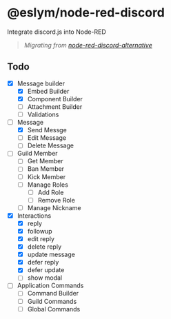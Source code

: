 # @eslym/node-red-discord

Integrate discord.js into Node-RED

> _Migrating from [node-red-discord-alternative](https://github.com/eslym/node-red-discord-alternative)_

## Todo

-   [x] Message builder
    -   [x] Embed Builder
    -   [x] Component Builder
    -   [ ] Attachment Builder
    -   [ ] Validations
-   [ ] Message
    -   [x] Send Messge
    -   [ ] Edit Message
    -   [ ] Delete Message
-   [ ] Guild Member
    -   [ ] Get Member
    -   [ ] Ban Member
    -   [ ] Kick Member
    -   [ ] Manage Roles
        -   [ ] Add Role
        -   [ ] Remove Role
    -   [ ] Manage Nickname
-   [x] Interactions
    -   [x] reply
    -   [x] followup
    -   [x] edit reply
    -   [x] delete reply
    -   [x] update message
    -   [x] defer reply
    -   [x] defer update
    -   [ ] show modal
-   [ ] Application Commands
    -   [ ] Command Builder
    -   [ ] Guild Commands
    -   [ ] Global Commands
